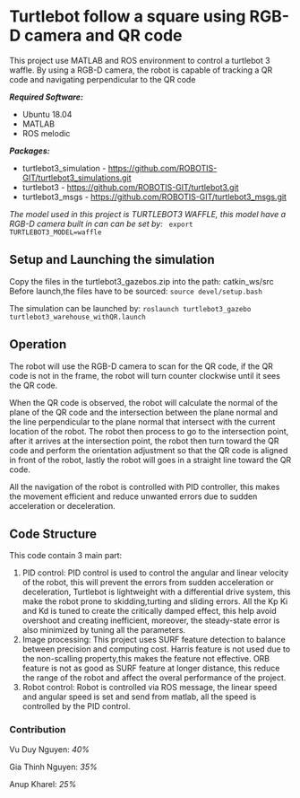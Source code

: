 # Turtlebot follow a square using RGB-D camera and QR code

This project use MATLAB and ROS environment to control a turtlebot 3 waffle. By using a RGB-D camera, the robot is capable of tracking a QR code and navigating perpendicular to the QR code  

<b> <i>Required Software: </i></b>
- Ubuntu 18.04
- MATLAB
- ROS melodic

<b> <i>Packages: </i></b>
  - turtlebot3_simulation -  https://github.com/ROBOTIS-GIT/turtlebot3_simulations.git
  - turtlebot3 - https://github.com/ROBOTIS-GIT/turtlebot3.git 
  - turtlebot3_msgs - https://github.com/ROBOTIS-GIT/turtlebot3_msgs.git 

<i>The model used in this project is TURTLEBOT3 WAFFLE, this model have a RGB-D camera built in can can be set by: </i>
<code> export TURTLEBOT3_MODEL=waffle </code>

<h2><b>Setup and Launching the simulation</b></h2>
Copy the files in the turtlebot3_gazebos.zip into the path: catkin_ws/src
Before launch,the files have to be sourced:
<code>source devel/setup.bash</code>

The simulation can be launched by:
<code>roslaunch turtlebot3_gazebo turtlebot3_warehouse_withQR.launch</code>
<h2><b> Operation </b></h2> 
The robot will use the RGB-D camera to scan for the QR code, if the QR code is not in the frame, the robot will turn counter clockwise until it sees the QR code.

When the QR code is observed, the robot will calculate the normal of the plane of the QR code and the intersection between the plane normal and the line perpendicular to the plane normal that intersect with the current location of the robot.
The robot then process to go to the intersection point, after it arrives at the intersection point, the robot then turn toward the QR code and perform the orientation adjustment so that the QR code is aligned in front of the robot, lastly the robot will goes in a straight line toward the QR code.

All the navigation of the robot is controlled with PID controller, this makes the movement efficient and reduce unwanted errors due to sudden acceleration or deceleration.

## Code Structure
This code contain 3 main part:
1. PID control: PID control is used to control the angular and linear velocity of the robot, this will prevent the errors from sudden acceleration or deceleration, Turtlebot is lightweight with a differential drive system, this make the robot prone to skidding,turting and sliding errors. All the Kp Ki and Kd is tuned to create the critically damped effect, this help avoid overshoot and creating inefficient, moreover, the steady-state error is also minimized by tuning all the parameters.
2. Image processing: This project uses SURF feature detection to balance between precision and computing cost. Harris feature is not used due to the non-scalling property,this makes the feature not effective. ORB feature is not as good as SURF feature at longer distance, this reduce the range of the robot and affect the overal performance of the project. 
3. Robot control: Robot is controlled via ROS message, the linear speed and angular speed is set and send from matlab, all the speed is controlled by the PID control.

### Contribution
Vu Duy Nguyen: *40%*

Gia Thinh Nguyen: *35%*

Anup Kharel: *25%*
